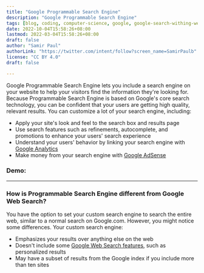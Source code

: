 ```yaml
---
title: "Google Programmable Search Engine"
description: "Google Programmable Search Engine"
tags: [blog, coding, computer-science, google, google-search-withing-webpage, google-programmable-search-engine, programmable-search-engine]
date: 2022-10-04T15:58:26+08:00
lastmod: 2022-03-04T15:58:26+08:00
draft: false
author: "Samir Paul"
authorLink: "https://twitter.com/intent/follow?screen_name=SamirPaulb"
license: "CC BY 4.0"
draft: false

---
```




<script async src="https://pagead2.googlesyndication.com/pagead/js/adsbygoogle.js?client=ca-pub-8274401353019049" loading="lazy"
     crossorigin="anonymous"></script>
<!-- Display ads -->
<ins class="adsbygoogle"
     style="display:block"
     data-ad-client="ca-pub-8274401353019049"
     data-ad-slot="5522300086"
     data-ad-format="auto"
     data-full-width-responsive="true"></ins>
<script>
     (adsbygoogle = window.adsbygoogle || []).push({});
</script>



Google Programmable Search Engine lets you include a search engine on your website to help your visitors find the information they're looking for. Because Programmable Search Engine is based on Google's core search technology, you can be confident that your users are getting high quality, relevant results. You can customize a lot of your search engine, including:

-   Apply your site's look and feel to the search box and results page
-   Use search features such as refinements, autocomplete, and promotions to enhance your users' search experience
-   Understand your users' behavior by linking your search engine with  [Google Analytics](https://google.com/analytics/)
-   Make money from your search engine with  [Google AdSense](https://google.com/adsense)

### Demo:

<script async src="https://cse.google.com/cse.js?cx=4269bf6b77dbf4cae">
</script>
<div class="gcse-search"></div>

---

### How is Programmable Search Engine different from Google Web Search?

You have the option to set your custom search engine to search the entire web, similar to a normal search on Google.com. However, you might notice some differences. Your custom search engine:

-   Emphasizes your results over anything else on the web
-   Doesn't include some  [Google Web Search features](https://support.google.com/websearch#topic=3378866), such as personalized results
-   May have a subset of results from the Google index if you include more than ten sites



<script async src="https://pagead2.googlesyndication.com/pagead/js/adsbygoogle.js?client=ca-pub-8274401353019049" loading="lazy"
     crossorigin="anonymous"></script>
<!-- Display ads -->
<ins class="adsbygoogle"
     style="display:block"
     data-ad-client="ca-pub-8274401353019049"
     data-ad-slot="5522300086"
     data-ad-format="auto"
     data-full-width-responsive="true"></ins>
<script>
     (adsbygoogle = window.adsbygoogle || []).push({});
</script>

